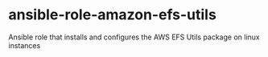 # ansible-role-amazon-efs-utils
Ansible role that installs and configures the AWS EFS Utils package on linux instances
